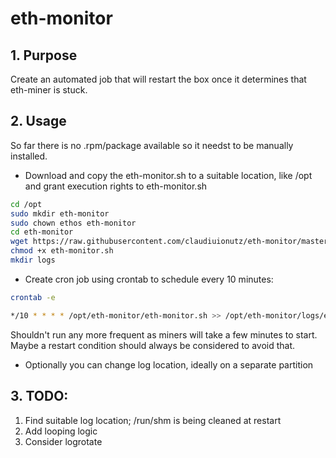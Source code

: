 # eth-monitor
## 1. Purpose
Create an automated job that will restart the box once it determines that eth-miner is stuck.
## 2. Usage
So far there is no .rpm/package available so it needst to be manually installed.

  * Download and copy the eth-monitor.sh to a suitable location, like /opt and grant execution rights to eth-monitor.sh

``` bash
cd /opt
sudo mkdir eth-monitor
sudo chown ethos eth-monitor
cd eth-monitor
wget https://raw.githubusercontent.com/claudiuionutz/eth-monitor/master/eth-monitor.sh
chmod +x eth-monitor.sh
mkdir logs
```

  * Create cron job using crontab to schedule every 10 minutes: 

```bash
crontab -e
```

``` bash
*/10 * * * * /opt/eth-monitor/eth-monitor.sh >> /opt/eth-monitor/logs/eth-monitor.log 2>&1
```
Shouldn't run any more frequent as miners will take a few minutes to start. Maybe a restart condition should always be considered to avoid that. 

  * Optionally you can change log location, ideally on a separate partition

## 3. TODO:

  1. Find suitable log location; /run/shm is being cleaned at restart 
  2. Add looping logic
  3. Consider logrotate
